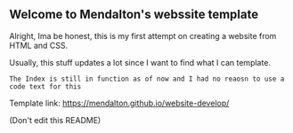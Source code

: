 ## Welcome to Mendalton's webssite template

Alright, Ima be honest, this is my first attempt on creating a website from HTML and CSS.

Usually, this stuff updates a lot since I want to find what I can template.

```
The Index is still in function as of now and I had no reaosn to use a code text for this
```

Template link: https://mendalton.github.io/website-develop/

(Don't edit this README)
